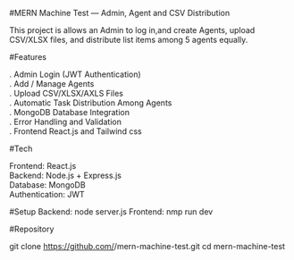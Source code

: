 #MERN Machine Test — Admin, Agent and CSV Distribution

This project is allows an Admin to log in,and create Agents, upload CSV/XLSX files, and distribute list items among 5 agents equally.


#Features

. Admin Login (JWT Authentication)  
. Add / Manage Agents  
. Upload CSV/XLSX/AXLS Files  
. Automatic Task Distribution Among Agents  
. MongoDB Database Integration  
. Error Handling and Validation  
. Frontend React.js and Tailwind css


#Tech

Frontend: React.js  
Backend: Node.js + Express.js  
Database: MongoDB  
Authentication: JWT  


#Setup 
Backend: node server.js
Frontend: nmp run dev

#Repository

git clone https://github.com/<your-username>/mern-machine-test.git
cd mern-machine-test
